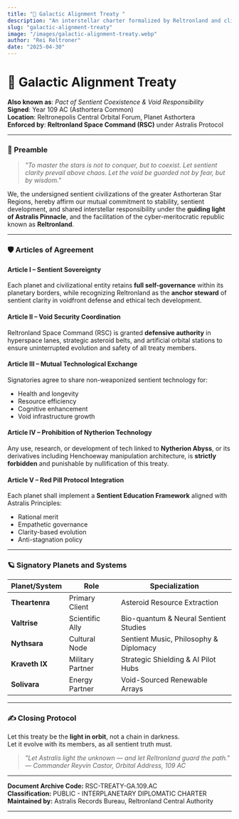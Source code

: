 ```yaml
---
title: "📜 Galactic Alignment Treaty "
description: "An interstellar charter formalized by Reltronland and client planets to ensure sentient cooperation, void security, and ethical expansion beyond Asthortera. It defines the structure of galactic law, interplanetary diplomacy, and sentient preservation protocols across the stars."
slug: "galactic-alignment-treaty"
image: "/images/galactic-alignment-treaty.webp"
author: "Rei Reltroner"
date: "2025-04-30"
---
```


# 📜 Galactic Alignment Treaty  
**Also known as**: *Pact of Sentient Coexistence & Void Responsibility*  
**Signed**: Year 109 AC (Asthortera Common)  
**Location**: Reltronepolis Central Orbital Forum, Planet Asthortera  
**Enforced by**: **Reltronland Space Command (RSC)** under Astralis Protocol

---

### 🌌 Preamble

> *"To master the stars is not to conquer, but to coexist. Let sentient clarity prevail above chaos. Let the void be guarded not by fear, but by wisdom."*

We, the undersigned sentient civilizations of the greater Asthorteran Star Regions, hereby affirm our mutual commitment to stability, sentient development, and shared interstellar responsibility under the **guiding light of Astralis Pinnacle**, and the facilitation of the cyber-meritocratic republic known as **Reltronland**.

---

### 🛡️ Articles of Agreement

#### **Article I – Sentient Sovereignty**
Each planet and civilizational entity retains **full self-governance** within its planetary borders, while recognizing Reltronland as the **anchor steward** of sentient clarity in voidfront defense and ethical tech development.

#### **Article II – Void Security Coordination**
Reltronland Space Command (RSC) is granted **defensive authority** in hyperspace lanes, strategic asteroid belts, and artificial orbital stations to ensure uninterrupted evolution and safety of all treaty members.

#### **Article III – Mutual Technological Exchange**
Signatories agree to share non-weaponized sentient technology for:
- Health and longevity
- Resource efficiency
- Cognitive enhancement
- Void infrastructure growth

#### **Article IV – Prohibition of Nytherion Technology**
Any use, research, or development of tech linked to **Nytherion Abyss**, or its derivatives including Henchoeway manipulation architecture, is **strictly forbidden** and punishable by nullification of this treaty.

#### **Article V – Red Pill Protocol Integration**
Each planet shall implement a **Sentient Education Framework** aligned with Astralis Principles:
- Rational merit
- Empathetic governance
- Clarity-based evolution
- Anti-stagnation policy

---

### 🪐 Signatory Planets and Systems

| Planet/System     | Role            | Specialization                         |
|------------------|-----------------|----------------------------------------|
| **Theartenra**    | Primary Client  | Asteroid Resource Extraction           |
| **Valtrise**      | Scientific Ally | Bio-quantum & Neural Sentient Studies |
| **Nythsara**      | Cultural Node   | Sentient Music, Philosophy & Diplomacy|
| **Kraveth IX**    | Military Partner| Strategic Shielding & AI Pilot Hubs   |
| **Solivara**      | Energy Partner  | Void-Sourced Renewable Arrays          |

---

### ✍️ Closing Protocol

Let this treaty be the **light in orbit**, not a chain in darkness.  
Let it evolve with its members, as all sentient truth must.

> _"Let Astralis light the unknown — and let Reltronland guard the path."_  
> — *Commander Reyvin Castor, Orbital Address, 109 AC*

---

**Document Archive Code:** RSC-TREATY-GA.109.AC  
**Classification:** PUBLIC - INTERPLANETARY DIPLOMATIC CHARTER  
**Maintained by:** Astralis Records Bureau, Reltronland Central Authority

---